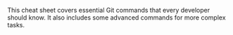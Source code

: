 This cheat sheet covers essential Git commands that  every developer should know. It also includes some advanced commands for more complex tasks.